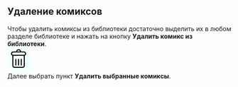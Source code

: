 ## Удаление комиксов

Чтобы удалить комиксы из библиотеки достаточно выделить их в любом разделе библиотеке и нажать на кнопку **Удалить комикс из библиотеки**.  
![Кнопка удаления](delete.jpg)  
Далее выбрать пункт **Удалить выбранные комиксы**.
